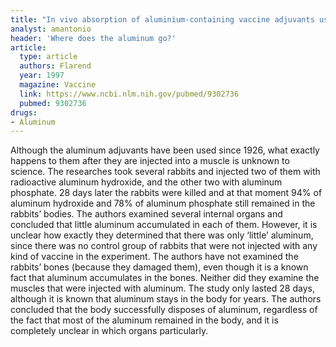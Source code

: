 ```yaml
---
title: "In vivo absorption of aluminium-containing vaccine adjuvants using 26Al"
analyst: amantonio
header: 'Where does the aluminum go?'
article:
  type: article
  authors: Flarend
  year: 1997
  magazine: Vaccine
  link: https://www.ncbi.nlm.nih.gov/pubmed/9302736
  pubmed: 9302736
drugs:
- Aluminum
---
```


Although the aluminum adjuvants have been used since 1926, what exactly happens to them after they are injected into a muscle is unknown to science.
The researches took several rabbits and injected two of them with radioactive aluminum hydroxide, and the other two with aluminum phosphate. 28 days later the rabbits were killed and at that moment 94% of aluminum hydroxide and 78% of aluminum phosphate still remained in the rabbits’ bodies.
The authors examined several internal organs and concluded that little aluminum accumulated in each of them. However, it is unclear how exactly they determined that there was only ‘little’ aluminum, since there was no control group of rabbits that were not injected with any kind of vaccine in the experiment. The authors have not examined the rabbits’ bones (because they damaged them), even though it is a known fact that aluminum accumulates in the bones. Neither did they examine the muscles that were injected with aluminum.
The study only lasted 28 days, although it is known that aluminum stays in the body for years.
The authors concluded that the body successfully disposes of aluminum, regardless of the fact that most of the aluminum remained in the body, and it is completely unclear in which organs particularly.
